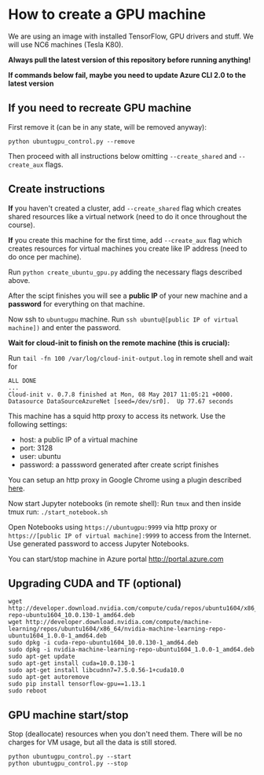 # How to create a GPU machine

We are using an image with installed TensorFlow, GPU drivers and stuff.
We will use NC6 machines (Tesla K80).

**Always pull the latest version of this repository before running anything!**

**If commands below fail, maybe you need to update Azure CLI 2.0 to the latest version**


## If you need to recreate GPU machine

First remove it (can be in any state, will be removed anyway):
```
python ubuntugpu_control.py --remove
```

Then proceed with all instructions below omitting `--create_shared` and `--create_aux` flags.

## Create instructions

**If** you haven't created a cluster, add `--create_shared` flag which creates shared resources like a virtual network (need to do it once throughout the course).

**If** you create this machine for the first time, add `--create_aux` flag which creates resources for virtual machines you create like IP address (need to do once per machine).

Run `python create_ubuntu_gpu.py` adding the necessary flags described above.

After the scipt finishes you will see a **public IP** of your new machine and a **password** for everything on that machine.

Now ssh to `ubuntugpu` machine. Run `ssh ubuntu@[public IP of virtual machine])` and enter the password.

**Wait for cloud-init to finish on the remote machine (this is crucial):**

Run `tail -fn 100 /var/log/cloud-init-output.log` in remote shell and wait for
```
ALL DONE
...
Cloud-init v. 0.7.8 finished at Mon, 08 May 2017 11:05:21 +0000. Datasource DataSourceAzureNet [seed=/dev/sr0].  Up 77.67 seconds
```

This machine has a squid http proxy to access its network. Use the following settings:
- host: a public IP of a virtual machine
- port: 3128
- user: ubuntu
- password: a passsword generated after create script finishes

You can setup an http proxy in Google Chrome using a plugin described [here](SETUP_PROXY.md).

Now start Jupyter notebooks (in remote shell):
Run `tmux` and then inside tmux run: `./start_notebook.sh`

Open Notebooks using `https://ubuntugpu:9999` via http proxy or `https://[public IP of virtual machine]:9999` to access from the Internet.
Use generated password to access Jupyter Notebooks.

You can start/stop machine in Azure portal http://portal.azure.com

## Upgrading CUDA and TF (optional)
```
wget http://developer.download.nvidia.com/compute/cuda/repos/ubuntu1604/x86_64/cuda-repo-ubuntu1604_10.0.130-1_amd64.deb
wget http://developer.download.nvidia.com/compute/machine-learning/repos/ubuntu1604/x86_64/nvidia-machine-learning-repo-ubuntu1604_1.0.0-1_amd64.deb
sudo dpkg -i cuda-repo-ubuntu1604_10.0.130-1_amd64.deb
sudo dpkg -i nvidia-machine-learning-repo-ubuntu1604_1.0.0-1_amd64.deb
sudo apt-get update
sudo apt-get install cuda=10.0.130-1
sudo apt-get install libcudnn7=7.5.0.56-1+cuda10.0
sudo apt-get autoremove
sudo pip install tensorflow-gpu==1.13.1
sudo reboot
```

## GPU machine start/stop

Stop (deallocate) resources when you don't need them.
There will be no charges for VM usage, but all the data is still stored.

```
python ubuntugpu_control.py --start
python ubuntugpu_control.py --stop
```
